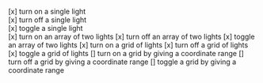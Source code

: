 [x] turn on a single light  
[x] turn off a single light  
[x] toggle a single light  
[x] turn on an array of two lights
[x] turn off an array of two lights
[x] toggle an array of two lights
[x] turn on a grid of lights
[x] turn off a grid of lights
[x] toggle a grid of lights
[] turn on a grid by giving a coordinate range
[] turn off a grid by giving a coordinate range
[] toggle a grid by giving a coordinate range